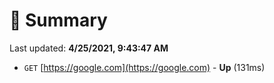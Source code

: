 # 📖 Summary
Last updated: **4/25/2021, 9:43:47 AM**

- `GET` [https://google.com](https://google.com) - **Up** (131ms)
